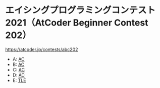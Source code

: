 # エイシングプログラミングコンテスト2021（AtCoder Beginner Contest 202）

https://atcoder.jp/contests/abc202

- A: [AC](https://atcoder.jp/contests/abc202/submissions/22811049)
- B: [AC](https://atcoder.jp/contests/abc202/submissions/22813482)
- C: [AC](https://atcoder.jp/contests/abc202/submissions/22822218)
- D: [AC](https://atcoder.jp/contests/abc202/submissions/22828754)
- E: [TLE](https://atcoder.jp/contests/abc202/submissions/22835690)
